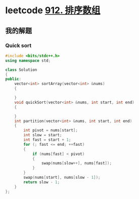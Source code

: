 # leetcode [912. 排序数组](https://leetcode-cn.com/problems/sort-an-array/)

## 我的解题

### Quick sort



```C++
#include <bits/stdc++.h>
using namespace std;

class Solution
{
public:
	vector<int> sortArray(vector<int> &nums)
	{

	}
	void quickSort(vector<int> &nums, int start, int end)
	{

	}
	int partition(vector<int> &nums, int start, int end)
	{
		int pivot = nums[start];
		int slow = start;
		int fast = start + 1;
		for (; fast <= end; ++fast)
		{
			if (nums[fast] < pivot)
			{
				swap(nums[slow++], nums[fast]);
			}
		}
		swap(nums[start], nums[slow - 1]);
		return slow - 1;
	}
};

```

